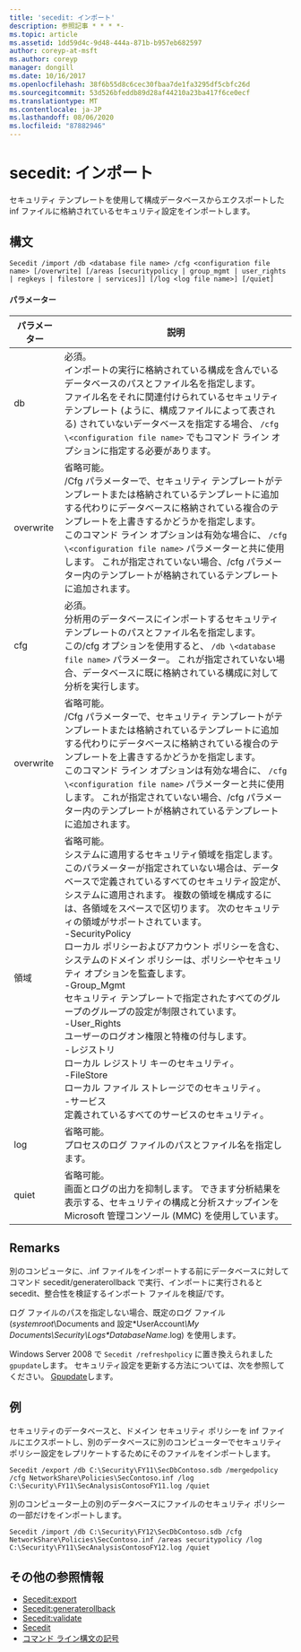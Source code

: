 ```yaml
---
title: 'secedit: インポート'
description: 参照記事 * * * *-
ms.topic: article
ms.assetid: 1dd59d4c-9d48-444a-871b-b957eb682597
author: coreyp-at-msft
ms.author: coreyp
manager: dongill
ms.date: 10/16/2017
ms.openlocfilehash: 38f6b55d8c6cec30fbaa7de1fa3295df5cbfc26d
ms.sourcegitcommit: 53d526bfeddb89d28af44210a23ba417f6ce0ecf
ms.translationtype: MT
ms.contentlocale: ja-JP
ms.lasthandoff: 08/06/2020
ms.locfileid: "87882946"
---
```

# <a name="seceditimport"></a>secedit: インポート



セキュリティ テンプレートを使用して構成データベースからエクスポートした inf ファイルに格納されているセキュリティ設定をインポートします。

## <a name="syntax"></a>構文

```
Secedit /import /db <database file name> /cfg <configuration file name> [/overwrite] [/areas [securitypolicy | group_mgmt | user_rights | regkeys | filestore | services]] [/log <log file name>] [/quiet]
```

#### <a name="parameters"></a>パラメーター

|パラメーター|説明|
|---------|-----------|
|db|必須。</br>インポートの実行に格納されている構成を含んでいるデータベースのパスとファイル名を指定します。</br>ファイル名をそれに関連付けられているセキュリティ テンプレート (ように、構成ファイルによって表される) されていないデータベースを指定する場合、 `/cfg \<configuration file name>` でもコマンド ライン オプションに指定する必要があります。|
|overwrite|省略可能。</br>/Cfg パラメーターで、セキュリティ テンプレートがテンプレートまたは格納されているテンプレートに追加する代わりにデータベースに格納されている複合のテンプレートを上書きするかどうかを指定します。</br>このコマンド ライン オプションは有効な場合に、 `/cfg \<configuration file name>` パラメーターと共に使用します。 これが指定されていない場合、/cfg パラメーター内のテンプレートが格納されているテンプレートに追加されます。|
|cfg|必須。</br>分析用のデータベースにインポートするセキュリティ テンプレートのパスとファイル名を指定します。</br>この/cfg オプションを使用すると、 `/db \<database file name>` パラメーター。 これが指定されていない場合、データベースに既に格納されている構成に対して分析を実行します。|
|overwrite|省略可能。</br>/Cfg パラメーターで、セキュリティ テンプレートがテンプレートまたは格納されているテンプレートに追加する代わりにデータベースに格納されている複合のテンプレートを上書きするかどうかを指定します。</br>このコマンド ライン オプションは有効な場合に、 `/cfg \<configuration file name>` パラメーターと共に使用します。 これが指定されていない場合、/cfg パラメーター内のテンプレートが格納されているテンプレートに追加されます。|
|領域|省略可能。</br>システムに適用するセキュリティ領域を指定します。 このパラメーターが指定されていない場合は、データベースで定義されているすべてのセキュリティ設定が、システムに適用されます。 複数の領域を構成するには、各領域をスペースで区切ります。 次のセキュリティの領域がサポートされています。</br>-SecurityPolicy</br>    ローカル ポリシーおよびアカウント ポリシーを含む、システムのドメイン ポリシーは、ポリシーやセキュリティ オプションを監査します。</br>-Group_Mgmt</br>    セキュリティ テンプレートで指定されたすべてのグループのグループの設定が制限されています。</br>-User_Rights</br>    ユーザーのログオン権限と特権の付与します。</br>-レジストリ</br>    ローカル レジストリ キーのセキュリティ。</br>-FileStore</br>    ローカル ファイル ストレージでのセキュリティ。</br>-サービス</br>    定義されているすべてのサービスのセキュリティ。|
|log|省略可能。</br>プロセスのログ ファイルのパスとファイル名を指定します。|
|quiet|省略可能。</br>画面とログの出力を抑制します。 できます分析結果を表示する、セキュリティの構成と分析スナップインを Microsoft 管理コンソール (MMC) を使用しています。|

## <a name="remarks"></a>Remarks

別のコンピュータに、.inf ファイルをインポートする前にデータベースに対してコマンド secedit/generaterollback で実行、インポートに実行されると secedit、整合性を検証するインポート ファイルを検証/です。

ログ ファイルのパスを指定しない場合、既定のログ ファイル (*systemroot*\Documents and 設定\*UserAccount<em>\My Documents\Security\Logs\*DatabaseName</em>.log) を使用します。

Windows Server 2008 で `Secedit /refreshpolicy` に置き換えられました `gpupdate`します。 セキュリティ設定を更新する方法については、次を参照してください。 [Gpupdate](gpupdate.md)します。

## <a name="examples"></a>例

セキュリティのデータベースと、ドメイン セキュリティ ポリシーを inf ファイルにエクスポートし、別のデータベースに別のコンピューターでセキュリティ ポリシー設定をレプリケートするためにそのファイルをインポートします。
```
Secedit /export /db C:\Security\FY11\SecDbContoso.sdb /mergedpolicy /cfg NetworkShare\Policies\SecContoso.inf /log C:\Security\FY11\SecAnalysisContosoFY11.log /quiet
```
別のコンピューター上の別のデータベースにファイルのセキュリティ ポリシーの一部だけをインポートします。
```
Secedit /import /db C:\Security\FY12\SecDbContoso.sdb /cfg NetworkShare\Policies\SecContoso.inf /areas securitypolicy /log C:\Security\FY11\SecAnalysisContosoFY12.log /quiet
```

## <a name="additional-references"></a>その他の参照情報

-   [Secedit:export](secedit-export.md)
-   [Secedit:generaterollback](secedit-generaterollback.md)
-   [Secedit:validate](secedit-validate.md)
-   [Secedit](secedit.md)
- [コマンド ライン構文の記号](command-line-syntax-key.md)